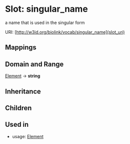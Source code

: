 # Slot: singular_name


a name that is used in the singular form

URI: [http://w3id.org/biolink/vocab/singular_name](slot_uri)
## Mappings

## Domain and Range

[Element](Element.md) -> **string**
## Inheritance

## Children

## Used in

 *  usage: [Element](Element.md)
